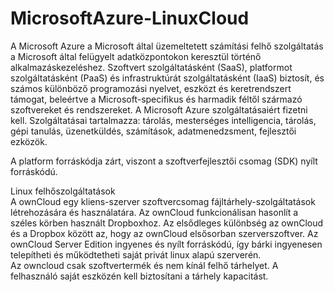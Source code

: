 # MicrosoftAzure-LinuxCloud
A Microsoft Azure a Microsoft által üzemeltetett számítási felhő szolgáltatás a Microsoft által felügyelt adatközpontokon keresztül történő alkalmazáskezeléshez. Szoftvert szolgáltatásként (SaaS), platformot szolgáltatásként (PaaS) és infrastruktúrát szolgáltatásként (IaaS) biztosít, és számos különböző programozási nyelvet, eszközt és keretrendszert támogat, beleértve a Microsoft-specifikus és harmadik féltől származó szoftvereket és rendszereket. A Microsoft Azure szolgáltatásaiért fizetni kell.
Szolgáltatásai tartalmazza: tárolás, mesterséges intelligencia, tárolás, gépi tanulás, üzenetküldés, számítások, adatmenedzsment, fejlesztői ezközök.  

A platform forráskódja zárt, viszont a szoftverfejlesztői csomag (SDK) nyílt forráskódú.  

Linux felhőszolgáltatások  
A ownCloud egy kliens-szerver szoftvercsomag fájltárhely-szolgáltatások létrehozására és használatára. Az ownCloud funkcionálisan hasonlít a széles körben használt Dropboxhoz. Az elsődleges különbség az ownCloud és a Dropbox között az, hogy az ownCloud elsősorban szerverszoftver. Az ownCloud Server Edition ingyenes és nyílt forráskódú, így bárki ingyenesen telepítheti és működtetheti saját privát linux alapú szerverén.  
Az owncloud csak szoftvertermék és nem kínál felhő tárhelyet. A felhasználó saját eszközén kell biztosítani a tárhely kapacitást.
